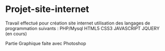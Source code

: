 # Projet-site-internet
Travail effectué pour création site internet
utilisation des langages de programmation suivants :
PHP/Mysql
HTML5 CSS3
JAVASCRIPT JQUERY (en cours) 

Partie Graphique faite avec Photoshop
